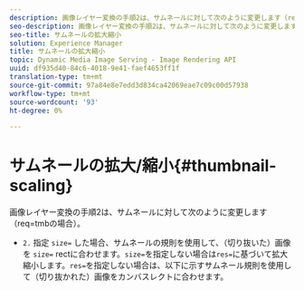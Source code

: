 ```yaml
---
description: 画像レイヤー変換の手順2は、サムネールに対して次のように変更します（req=tmbの場合）。
seo-description: 画像レイヤー変換の手順2は、サムネールに対して次のように変更します（req=tmbの場合）。
seo-title: サムネールの拡大縮小
solution: Experience Manager
title: サムネールの拡大縮小
topic: Dynamic Media Image Serving - Image Rendering API
uuid: df935d40-84c6-4018-9e41-faef4653ff1f
translation-type: tm+mt
source-git-commit: 97a84e8e7edd3d834ca42069eae7c09c00d57938
workflow-type: tm+mt
source-wordcount: '93'
ht-degree: 0%

---
```



# サムネールの拡大/縮小{#thumbnail-scaling}

画像レイヤー変換の手順2は、サムネールに対して次のように変更します（req=tmbの場合）。

* `2.` 指定 `size=` した場合、サムネールの規則を使用して、（切り抜いた）画像を `size=` rectに合わせます。`size=`を指定しない場合は`res=`に基づいて拡大縮小します。`res=`を指定しない場合は、以下に示すサムネール規則を使用して（切り抜かれた）画像をカンバスレクトに合わせます。

